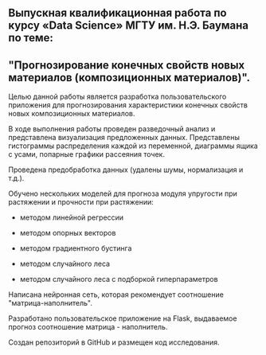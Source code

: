 ## Выпускная квалификационная работа по курсу «Data Science» МГТУ им. Н.Э. Баумана по теме:

## "Прогнозирование конечных свойств новых материалов (композиционных материалов)".

Целью данной работы является разработка пользовательского приложения для прогнозирования характеристики конечных свойств новых композиционных материалов.

В ходе выполнения работы проведен разведочный анализ и представлена визуализация предложенных данных. Представлены гистограммы распределения каждой из переменной, диаграммы ящика с усами, попарные графики рассеяния точек.

Проведена предобработка данных (удалены шумы, нормализация и т.д.).

Обучено нескольких моделей для прогноза модуля упругости при растяжении и прочности при растяжении:

- методом линейной регрессии

- методом опорных векторов

- методом градиентного бустинга

- методом случайного леса

- методом случайного леса с подборкой гиперпараметров

Написана нейронная сеть, которая рекомендует соотношение "матрица-наполнитель".

Разработано пользовательское приложение на Flask, выдаваемое прогноз соотношение матрица - наполнитель.

Создан репозиторий в GitHub и размещен код исследования.
